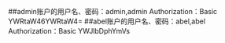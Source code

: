 ##admin账户的用户名、密码：admin,admin  Authorization：Basic  YWRtaW46YWRtaW4=
##abel账户的用户名、密码：abel,abel Authorization：Basic YWJlbDphYmVs